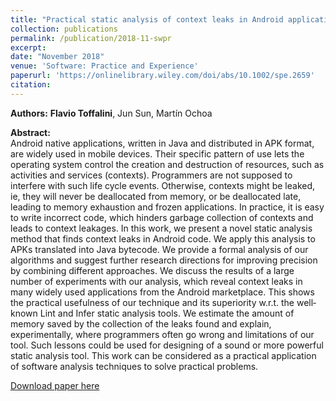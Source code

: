 ```yaml
---
title: "Practical static analysis of context leaks in Android applications"
collection: publications
permalink: /publication/2018-11-swpr
excerpt:
date: "November 2018"
venue: 'Software: Practice and Experience'
paperurl: 'https://onlinelibrary.wiley.com/doi/abs/10.1002/spe.2659'
citation:
---
```


**Authors:** **Flavio Toffalini**, Jun Sun, Mart&iacute;n Ochoa

**Abstract:**  
Android native applications, written in Java and distributed in APK format, are widely used in mobile devices. Their specific pattern of use lets the operating system control the creation and destruction of resources, such as activities and services (contexts). Programmers are not supposed to interfere with such life cycle events. Otherwise, contexts might be leaked, ie, they will never be deallocated from memory, or be deallocated late, leading to memory exhaustion and frozen applications. In practice, it is easy to write incorrect code, which hinders garbage collection of contexts and leads to context leakages. In this work, we present a novel static analysis method that finds context leaks in Android code. We apply this analysis to APKs translated into Java bytecode. We provide a formal analysis of our algorithms and suggest further research directions for improving precision by combining different approaches. We discuss the results of a large number of experiments with our analysis, which reveal context leaks in many widely used applications from the Android marketplace. This shows the practical usefulness of our technique and its superiority w.r.t. the well‐known Lint and Infer static analysis tools. We estimate the amount of memory saved by the collection of the leaks found and explain, experimentally, where programmers often go wrong and limitations of our tool. Such lessons could be used for designing of a sound or more powerful static analysis tool. This work can be considered as a practical application of software analysis techniques to solve practical problems.

[Download paper here](https://onlinelibrary.wiley.com/doi/abs/10.1002/spe.2659)
